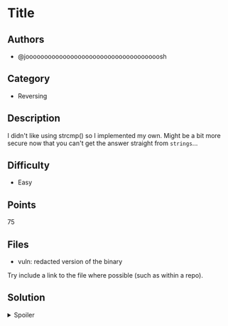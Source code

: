 # Title

## Authors
- @joooooooooooooooooooooooooooooooooooosh

## Category
- Reversing

## Description
I didn't like using strcmp() so I implemented my own. Might be a bit more secure now that you can't get the answer straight from `strings`...

## Difficulty
- Easy

## Points
75

## Files
- vuln: redacted version of the binary

Try include a link to the file where possible (such as within a repo).

## Solution
<details>
<summary>Spoiler</summary>

### Idea
By torturing yourself with the raw assembly or using a decompiler, figure out how to get past the string check.

### Walkthrough
1. Open the binary in a tool with a decompiler such as Ghidra or Binary Ninja (Ghidra is free, Binary Ninja is free to demo and is generally more user friendly).
2. The decompiler will spit out some C code that reflects the underlying assembly. It's a bit hard to read, but if you look at the spicy_strcmp algorithm you can see the essentials:
    - There's a loop with a break condition
    - There are two counters, one which increments in steps of 1 and one which increments in steps of 5
    - Each loop, the first argument (your input) at the index of the 1-counter is compared to the second argument ("skylight_cyb3r") at the index of the 5-counter mod `strlen(second argument)`
    - If the comparison ever fails it returns 1, which we don't want
3. Make an input string that will pass the check.
    - Since we know the second string, we can emulate spicy_strcmp ourselves to create a string that will pass this check
    - This can be done manually, but I made a python script for it because I'm lazy

### Script
```python
#!/usr/bin/python3
import pwn
start_string = "skylight_cyb3r"
p = pwn.process("vuln")
index = 0
new_str = ""
for i in range(0, 14):
    index += 5
    new_str += start_string[index % len(start_string)]

p.sendline(new_str)
pwn.log.info(p.readline())
```

### Flag
`SKYLIGHT{hop3_y0u_Lik3_m0duLus}`
</details>
